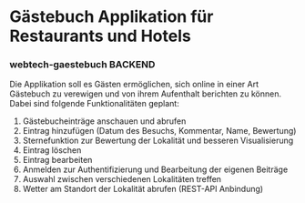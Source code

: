 # Gästebuch Applikation für Restaurants und Hotels
### webtech-gaestebuch BACKEND

Die Applikation soll es Gästen ermöglichen, sich online in einer Art Gästebuch zu verewigen und von ihrem Aufenthalt
berichten zu können. Dabei sind folgende Funktionalitäten geplant:

1. Gästebucheinträge anschauen und abrufen
1. Eintrag hinzufügen (Datum des Besuchs, Kommentar, Name, Bewertung)
2. Sternefunktion zur Bewertung der Lokalität und besseren Visualisierung
1. Eintrag löschen
1. Eintrag bearbeiten
2. Anmelden zur Authentifizierung und Bearbeitung der eigenen Beiträge
3. Auswahl zwischen verschiedenen Lokalitäten treffen
4. Wetter am Standort der Lokalität abrufen (REST-API Anbindung)
